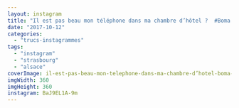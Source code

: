 ```yaml
---
layout: instagram
title: "Il est pas beau mon téléphone dans ma chambre d’hôtel ?  #Boma #Strasbourg"
date: "2017-10-12"
categories: 
  - "trucs-instagrammes"
tags: 
  - "instagram"
  - "strasbourg"
  - "alsace"
coverImage: il-est-pas-beau-mon-telephone-dans-ma-chambre-d’hotel-boma-strasbourg.jpg
imgWidth: 360
imgHeight: 360
instagram: BaJ9EL1A-9m
---
```

